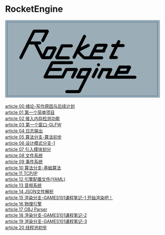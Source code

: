 # RocketEngine

![Logo](Logo/LOGO-03.png "Logo")

[article 00 绪论-写作原因与后续计划](Document/article_00/article_00.md)<br>
[article 01 第一个简单项目](Document/article_01/article_01.md)<br>
[article 02 接入内存检测功能](Document/article_02/article_02.md)<br>
[article 03 第一个窗口-GLFW](Document/article_03/article_03.md)<br>
[article 04 日志输出](Document/article_04/article_04.md)<br>
[article 05 算法分支-算法初步](Document/article_05/article_05.md)<br>
[article 06 设计模式分支-1](Document/article_06/article_06.md)<br>
[article 07 引入模块划分](Document/markdown/article_07/article_07.md)<br>
[article 08 文件系统](Document/markdown/article_08/article_08.md)<br>
[article 09 事件系统](Document/markdown/article_09/article_09.md)<br>
[article 10 算法分支-基础算法](Document/markdown/article_10/article_10.md)<br>
[article 11 TCP/IP](Document/markdown/article_11/article_11.md)<br>
[article 12 引擎配置文件(YAML)](Document/markdown/article_12/article_12.md)<br>
[article 13 音频系统](Document/markdown/article_13/article_13.md)<br>
[article 14 JSON文件解析](Document/markdown/article_14/article_14.md)<br>
[article 15 渲染分支-GAMES101课程笔记-1 开始渲染吧！](Document/markdown/article_15/article_15.md)<br>
[article 16 物理引擎](Document/markdown/article_16/article_16.md)<br>
[article 17 OBJ Parser](Document/markdown/article_17/article_17.md)<br>
[article 18 渲染分支-GAMES101课程笔记-2](Document/markdown/article_18/article_18.md)<br>
[article 19 渲染分支-GAMES101课程笔记-3](Document/markdown/article_19/article_19.md)<br>
[article 20 线程池初步](Document/markdown/article_20/article_20.md)<br>
